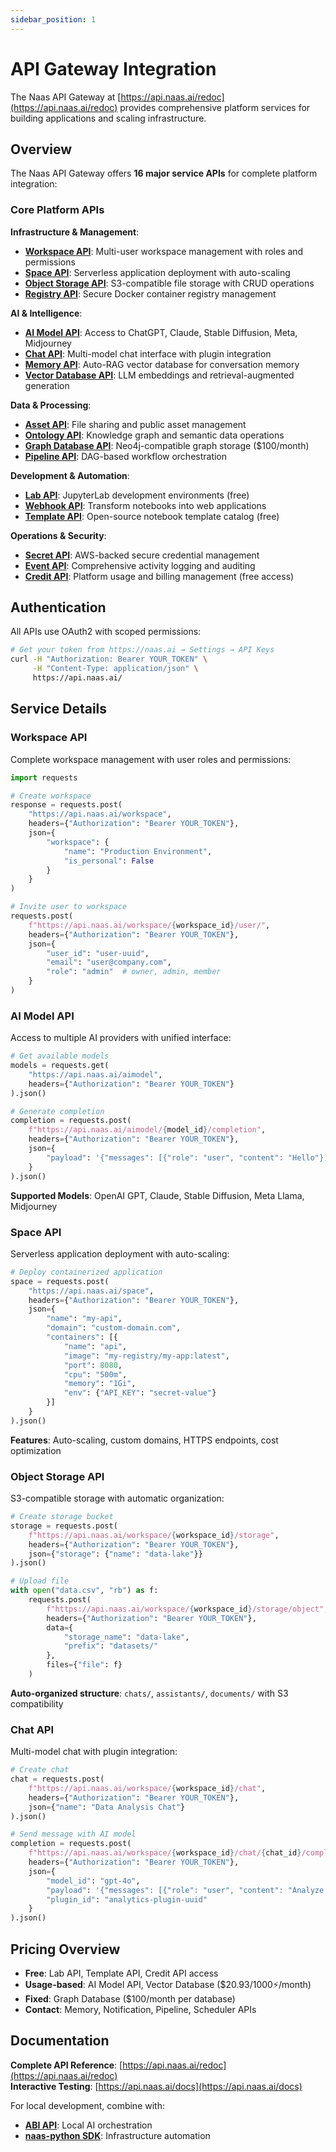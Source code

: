 ```yaml
---
sidebar_position: 1
---
```


# API Gateway Integration

The Naas API Gateway at [https://api.naas.ai/redoc](https://api.naas.ai/redoc) provides comprehensive platform services for building applications and scaling infrastructure.

## Overview

The Naas API Gateway offers **16 major service APIs** for complete platform integration:

### Core Platform APIs

**Infrastructure & Management**:
- **[Workspace API](#workspace-api)**: Multi-user workspace management with roles and permissions
- **[Space API](#space-api)**: Serverless application deployment with auto-scaling
- **[Object Storage API](#object-storage-api)**: S3-compatible file storage with CRUD operations
- **[Registry API](#registry-api)**: Secure Docker container registry management

**AI & Intelligence**:
- **[AI Model API](#ai-model-api)**: Access to ChatGPT, Claude, Stable Diffusion, Meta, Midjourney
- **[Chat API](#chat-api)**: Multi-model chat interface with plugin integration
- **[Memory API](#memory-api)**: Auto-RAG vector database for conversation memory
- **[Vector Database API](#vector-database-api)**: LLM embeddings and retrieval-augmented generation

**Data & Processing**:
- **[Asset API](#asset-api)**: File sharing and public asset management
- **[Ontology API](#ontology-api)**: Knowledge graph and semantic data operations
- **[Graph Database API](#graph-database-api)**: Neo4j-compatible graph storage ($100/month)
- **[Pipeline API](#pipeline-api)**: DAG-based workflow orchestration

**Development & Automation**:
- **[Lab API](#lab-api)**: JupyterLab development environments (free)
- **[Webhook API](#webhook-api)**: Transform notebooks into web applications
- **[Template API](#template-api)**: Open-source notebook template catalog (free)

**Operations & Security**:
- **[Secret API](#secret-api)**: AWS-backed secure credential management
- **[Event API](#event-api)**: Comprehensive activity logging and auditing
- **[Credit API](#credit-api)**: Platform usage and billing management (free access)

## Authentication

All APIs use OAuth2 with scoped permissions:

```bash
# Get your token from https://naas.ai → Settings → API Keys
curl -H "Authorization: Bearer YOUR_TOKEN" \
     -H "Content-Type: application/json" \
     https://api.naas.ai/
```

## Service Details

### Workspace API
Complete workspace management with user roles and permissions:

```python
import requests

# Create workspace
response = requests.post(
    "https://api.naas.ai/workspace",
    headers={"Authorization": "Bearer YOUR_TOKEN"},
    json={
        "workspace": {
            "name": "Production Environment",
            "is_personal": False
        }
    }
)

# Invite user to workspace
requests.post(
    f"https://api.naas.ai/workspace/{workspace_id}/user/",
    headers={"Authorization": "Bearer YOUR_TOKEN"},
    json={
        "user_id": "user-uuid",
        "email": "user@company.com", 
        "role": "admin"  # owner, admin, member
    }
)
```

### AI Model API
Access to multiple AI providers with unified interface:

```python
# Get available models
models = requests.get(
    "https://api.naas.ai/aimodel",
    headers={"Authorization": "Bearer YOUR_TOKEN"}
).json()

# Generate completion
completion = requests.post(
    f"https://api.naas.ai/aimodel/{model_id}/completion",
    headers={"Authorization": "Bearer YOUR_TOKEN"},
    json={
        "payload": '{"messages": [{"role": "user", "content": "Hello"}]}'
    }
).json()
```

**Supported Models**: OpenAI GPT, Claude, Stable Diffusion, Meta Llama, Midjourney

### Space API
Serverless application deployment with auto-scaling:

```python
# Deploy containerized application
space = requests.post(
    "https://api.naas.ai/space",
    headers={"Authorization": "Bearer YOUR_TOKEN"},
    json={
        "name": "my-api",
        "domain": "custom-domain.com",
        "containers": [{
            "name": "api",
            "image": "my-registry/my-app:latest",
            "port": 8080,
            "cpu": "500m",
            "memory": "1Gi",
            "env": {"API_KEY": "secret-value"}
        }]
    }
).json()
```

**Features**: Auto-scaling, custom domains, HTTPS endpoints, cost optimization

### Object Storage API
S3-compatible storage with automatic organization:

```python
# Create storage bucket
storage = requests.post(
    f"https://api.naas.ai/workspace/{workspace_id}/storage",
    headers={"Authorization": "Bearer YOUR_TOKEN"},
    json={"storage": {"name": "data-lake"}}
).json()

# Upload file
with open("data.csv", "rb") as f:
    requests.post(
        f"https://api.naas.ai/workspace/{workspace_id}/storage/object",
        headers={"Authorization": "Bearer YOUR_TOKEN"},
        data={
            "storage_name": "data-lake",
            "prefix": "datasets/"
        },
        files={"file": f}
    )
```

**Auto-organized structure**: `chats/`, `assistants/`, `documents/` with S3 compatibility

### Chat API
Multi-model chat with plugin integration:

```python
# Create chat
chat = requests.post(
    f"https://api.naas.ai/workspace/{workspace_id}/chat",
    headers={"Authorization": "Bearer YOUR_TOKEN"},
    json={"name": "Data Analysis Chat"}
).json()

# Send message with AI model
completion = requests.post(
    f"https://api.naas.ai/workspace/{workspace_id}/chat/{chat_id}/completion",
    headers={"Authorization": "Bearer YOUR_TOKEN"},
    json={
        "model_id": "gpt-4o",
        "payload": '{"messages": [{"role": "user", "content": "Analyze trends"}]}',
        "plugin_id": "analytics-plugin-uuid"
    }
).json()
```

## Pricing Overview

- **Free**: Lab API, Template API, Credit API access
- **Usage-based**: AI Model API, Vector Database ($20.93/1000⚡/month)
- **Fixed**: Graph Database ($100/month per database)
- **Contact**: Memory, Notification, Pipeline, Scheduler APIs

## Documentation

**Complete API Reference**: [https://api.naas.ai/redoc](https://api.naas.ai/redoc)  
**Interactive Testing**: [https://api.naas.ai/docs](https://api.naas.ai/docs)

For local development, combine with:
- **[ABI API](/scale/api-integration/abi-api)**: Local AI orchestration
- **[naas-python SDK](/scale/client-sdks/python)**: Infrastructure automation
